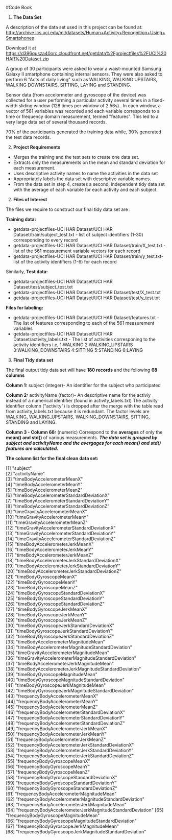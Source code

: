 #Code Book

1) **The Data Set**

A description of the data set used in this project can be found at:
http://archive.ics.uci.edu/ml/datasets/Human+Activity+Recognition+Using+Smartphones

Download it at 
https://d396qusza40orc.cloudfront.net/getdata%2Fprojectfiles%2FUCI%20HAR%20Dataset.zip

A group of 30 participants were asked to wear a waist-mounted Samsung Galaxy II smartphone
containing internal sensors. They were also asked to perform 6 "Acts of
daily living" such as WALKING, WALKING UPSTAIRS, WALKING DOWNSTAIRS, SITTING, LAYING and STANDING.

Sensor data (from accelormeter and gyroscope of the device) was collected for a user performing a particular
activity several times in a fixed-width sliding window (128 times per window of 2.56s) . 
In each window, a vector of 561 variables was recorded and each variable corresponds to a time or 
frequency domain measurement, termed "features". This led to a very large data set of several thousand
records.

70% of the participants generated the training data while, 30% generated the test data records.

2) **Project Requirements**

* Merges the training and the test sets to create one data set.
* Extracts only the measurements on the mean and standard deviation for each measurement.
* Uses descriptive activity names to name the activities in the data set
* Appropriately labels the data set with descriptive variable names.
* From the data set in step 4, creates a second, independent tidy data set with the average of each 
  variable for each activity and each subject.



2) **Files of Interest**

The files we require to construct our final tidy data set are :

**Training data:**

* getdata-projectfiles-UCI HAR Dataset/UCI HAR Dataset/train/subject_test.txt - list of subject identifiers (1-30) corresponding to every record
* getdata-projectfiles-UCI HAR Dataset/UCI HAR Dataset/train/X_test.txt - list of the 561 measurement variable vectors for each record
* getdata-projectfiles-UCI HAR Dataset/UCI HAR Dataset/train/y_test.txt- list of the activity identifiers (1-6) for each record

Similarly,
**Test data:**

* getdata-projectfiles-UCI HAR Dataset/UCI HAR Dataset/test/subject_test.txt
* getdata-projectfiles-UCI HAR Dataset/UCI HAR Dataset/test/X_test.txt
* getdata-projectfiles-UCI HAR Dataset/UCI HAR Dataset/test/y_test.txt


**Files for labeling:**

* getdata-projectfiles-UCI HAR Dataset/UCI HAR Dataset/features.txt - The list of features corresponding to each of the 561 measurement variables
* getdata-projectfiles-UCI HAR Dataset/UCI HAR Dataset/activity_labels.txt - The list of activities corresponing to the activity identifiers
  i.e,
  1:WALKING
  2:WALKING_UPSTAIRS
  3:WALKING_DOWNSTAIRS
  4:SITTING
  5:STANDING
  6:LAYING

 
3) **Final Tidy data set**
 
The final output tidy data set will have **180 records** and the following **68 columns**

**Column 1:** subject (integer)- An identifier for the subject who participated

**Column 2:** activityName (factor)- An descriptive name for the activiy instead of a numerical identifier (found in activity_labels.txt)
                             The activity identifier column ("activity") is dropped after the merge with the table read from
                             activity_labels.txt because it is redundant. The factor levels are WALKING, WALKING_UPSTAIRS,                                         WALKING_DOWNSTAIRS, SITTING, STANDING and LAYING.
                            
**Column 3 - Column 68:** (numeric) Correspond to the **averages** of only the **mean() and std()** of various measurements. _**The                                       data set is grouped by subject and activityName and the avergages for each mean() and std()                                          features are calculated.**_

**The column list for the final clean data set:**

 [1] "subject"                                                 
 [2] "activityName"                                            
 [3] "timeBodyAccelerometerMeanX"                              
 [4] "timeBodyAccelerometerMeanY"                              
 [5] "timeBodyAccelerometerMeanZ"                              
 [6] "timeBodyAccelerometerStandardDeviationX"                 
 [7] "timeBodyAccelerometerStandardDeviationY"                 
 [8] "timeBodyAccelerometerStandardDeviationZ"                 
 [9] "timeGravityAccelerometerMeanX"                           
[10] "timeGravityAccelerometerMeanY"                           
[11] "timeGravityAccelerometerMeanZ"                           
[12] "timeGravityAccelerometerStandardDeviationX"              
[13] "timeGravityAccelerometerStandardDeviationY"              
[14] "timeGravityAccelerometerStandardDeviationZ"              
[15] "timeBodyAccelerometerJerkMeanX"                          
[16] "timeBodyAccelerometerJerkMeanY"                          
[17] "timeBodyAccelerometerJerkMeanZ"                          
[18] "timeBodyAccelerometerJerkStandardDeviationX"             
[19] "timeBodyAccelerometerJerkStandardDeviationY"             
[20] "timeBodyAccelerometerJerkStandardDeviationZ"             
[21] "timeBodyGyroscopeMeanX"                                  
[22] "timeBodyGyroscopeMeanY"                                  
[23] "timeBodyGyroscopeMeanZ"                                  
[24] "timeBodyGyroscopeStandardDeviationX"                     
[25] "timeBodyGyroscopeStandardDeviationY"                     
[26] "timeBodyGyroscopeStandardDeviationZ"                     
[27] "timeBodyGyroscopeJerkMeanX"                              
[28] "timeBodyGyroscopeJerkMeanY"                              
[29] "timeBodyGyroscopeJerkMeanZ"                              
[30] "timeBodyGyroscopeJerkStandardDeviationX"                 
[31] "timeBodyGyroscopeJerkStandardDeviationY"                 
[32] "timeBodyGyroscopeJerkStandardDeviationZ"                 
[33] "timeBodyAccelerometerMagnitudeMean"                      
[34] "timeBodyAccelerometerMagnitudeStandardDeviation"         
[35] "timeGravityAccelerometerMagnitudeMean"                   
[36] "timeGravityAccelerometerMagnitudeStandardDeviation"      
[37] "timeBodyAccelerometerJerkMagnitudeMean"                  
[38] "timeBodyAccelerometerJerkMagnitudeStandardDeviation"     
[39] "timeBodyGyroscopeMagnitudeMean"                          
[40] "timeBodyGyroscopeMagnitudeStandardDeviation"             
[41] "timeBodyGyroscopeJerkMagnitudeMean"                      
[42] "timeBodyGyroscopeJerkMagnitudeStandardDeviation"         
[43] "frequencyBodyAccelerometerMeanX"                         
[44] "frequencyBodyAccelerometerMeanY"                         
[45] "frequencyBodyAccelerometerMeanZ"                         
[46] "frequencyBodyAccelerometerStandardDeviationX"            
[47] "frequencyBodyAccelerometerStandardDeviationY"            
[48] "frequencyBodyAccelerometerStandardDeviationZ"            
[49] "frequencyBodyAccelerometerJerkMeanX"                     
[50] "frequencyBodyAccelerometerJerkMeanY"                     
[51] "frequencyBodyAccelerometerJerkMeanZ"                     
[52] "frequencyBodyAccelerometerJerkStandardDeviationX"        
[53] "frequencyBodyAccelerometerJerkStandardDeviationY"        
[54] "frequencyBodyAccelerometerJerkStandardDeviationZ"        
[55] "frequencyBodyGyroscopeMeanX"                             
[56] "frequencyBodyGyroscopeMeanY"                             
[57] "frequencyBodyGyroscopeMeanZ"                             
[58] "frequencyBodyGyroscopeStandardDeviationX"                
[59] "frequencyBodyGyroscopeStandardDeviationY"                
[60] "frequencyBodyGyroscopeStandardDeviationZ"                
[61] "frequencyBodyAccelerometerMagnitudeMean"                 
[62] "frequencyBodyAccelerometerMagnitudeStandardDeviation"    
[63] "frequencyBodyAccelerometerJerkMagnitudeMean"             
[64] "frequencyBodyAccelerometerJerkMagnitudeStandardDeviation"
[65] "frequencyBodyGyroscopeMagnitudeMean"                     
[66] "frequencyBodyGyroscopeMagnitudeStandardDeviation"        
[67] "frequencyBodyGyroscopeJerkMagnitudeMean"                 
[68] "frequencyBodyGyroscopeJerkMagnitudeStandardDeviation"   
